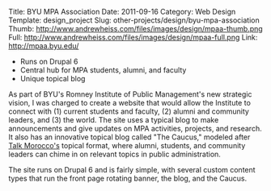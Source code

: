 Title: BYU MPA Association
Date: 2011-09-16
Category: Web Design
Template: design_project
Slug: other-projects/design/byu-mpa-association
Thumb: http://www.andrewheiss.com/files/images/design/mpaa-thumb.png
Full: http://www.andrewheiss.com/files/images/design/mpaa-full.png
Link: http://mpaa.byu.edu/


* Runs on Drupal 6
* Central hub for MPA students, alumni, and faculty
* Unique topical blog

As part of BYU's Romney Institute of Public Management's new strategic vision, I was charged to create a website that would allow the Institute to connect with (1) current students and faculty, (2) alumni and community leaders, and (3) the world. The site uses a typical blog to make announcements and give updates on MPA activities, projects, and research. It also has an innovative topical blog called "The Caucus," modeled after [Talk Morocco's](http://www.talkmorocco.net/) topical format, where alumni, students, and community leaders can chime in on relevant topics in public administration. 

The site runs on Drupal 6 and is fairly simple, with several custom content types that run the front page rotating banner, the blog, and the Caucus. 
